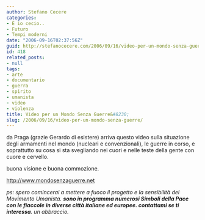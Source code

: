 ```yaml
---
author: Stefano Cecere
categories:
- E io cecio..
- Futuro
- Tempi moderni
date: "2006-09-16T02:37:56Z"
guid: http://stefanocecere.com/2006/09/16/video-per-un-mondo-senza-guerre/
id: 418
related_posts:
- null
tags:
- arte
- documentario
- guerra
- spirito
- umanista
- video
- violenza
title: Video per un Mondo Senza Guerre&#8230;
slug: /2006/09/16/video-per-un-mondo-senza-guerre/
---
```


da Praga (grazie Gerardo di esistere) arriva questo video sulla situazione degli armamenti nel mondo (nucleari e convenzionali), le guerre in corso, e soprattutto su cosa si sta svegliando nei cuori e nelle teste della gente con cuore e cervello.
  
buona visione e buona commozione.

<http://www.mondosenzaguerre.net>

_ps: spero comincerai a mettere a fuoco il progetto e la sensibilità del Movimento Umanista. **sono in programma numerosi Simboli della Pace con le fiaccole in diverse città italiane ed europee. contattami se ti interessa**. un abbraccio._